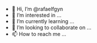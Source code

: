 - 👋 Hi, I’m @rafaelfgyn
- 👀 I’m interested in ...
- 🌱 I’m currently learning ...
- 💞️ I’m looking to collaborate on ...
- 📫 How to reach me ...

<!---
rafaelfgyn/rafaelfgyn is a ✨ special ✨ repository because its `README.md` (this file) appears on your GitHub profile.
You can click the Preview link to take a look at your changes.
--->

